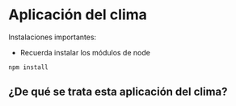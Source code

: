 # Aplicación del clima



Instalaciones importantes:
* Recuerda instalar los módulos de node
```
npm install
```


## ¿De qué se trata esta aplicación del clima?



